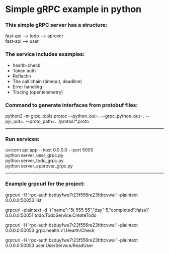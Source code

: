 # Simple gRPC example in python

### This simple gRPC server has a structure:  
fast-api --> todo --> aprover   
fast-api --> user  

### The service includes examples:
- health-check
- Token auth
- Reflectin
- The call chain (timeout, deadline)
- Error handling
- Tracing (opentelemetry)




### Command to generate interfaces from protobuf files:  
python3 -m grpc_tools.protoc --python_out=. --grpc_python_out=. --pyi_out=. --proto_path=. ./protos/*.proto  

---
### Run services:

uvicorn api:app --host 0.0.0.0 --port 5000  
python server_user_grpc.py  
python server_todo_grpc.py  
python server_approver_grpc.py  

---
### Example grpcurl for the project: 

grpcurl  -H 'rpc-auth:bsduyfwe7r23f556re23fdtcvwai' -plaintext 0.0.0.0:50053 list  

grpcurl -plaintext -d '{"name":"5t 555 55","day":5,"completed":false}' 0.0.0.0:50051 todo.TodoService.CreateTodo  

grpcurl  -H 'rpc-auth:bsduyfwe7r23f556re23fdtcvwai' -plaintext 0.0.0.0:50053 grpc.health.v1.Health/Check  

grpcurl  -H 'rpc-auth:bsduyfwe7r23f556re23fdtcvwai' -plaintext 0.0.0.0:50053 user.UserService/ReadUser  

